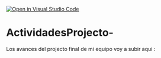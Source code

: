 [![Open in Visual Studio Code](https://classroom.github.com/assets/open-in-vscode-c66648af7eb3fe8bc4f294546bfd86ef473780cde1dea487d3c4ff354943c9ae.svg)](https://classroom.github.com/online_ide?assignment_repo_id=8528374&assignment_repo_type=AssignmentRepo)
# ActividadesProjecto-
Los avances del projecto final de mi equipo voy a subir aqui : 
